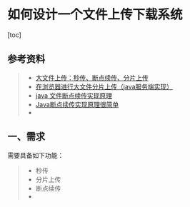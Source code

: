 # 如何设计一个文件上传下载系统

[toc]



## 参考资料

> - [大文件上传：秒传、断点续传、分片上传](https://www.javazhiyin.com/81267.html)
> - [在浏览器进行大文件分片上传（java服务端实现）](https://blog.csdn.net/qq_18298439/article/details/82150761)
> - [java 文件断点续传实现原理](https://www.cnblogs.com/myseries/p/12554084.html)
> - [Java断点续传实现原理很简单](https://blog.csdn.net/ghost_Programmer/article/details/51923895)
> - 



## 一、需求

需要具备如下功能：

> - 秒传
> - 分片上传
> - 断点续传
> - 